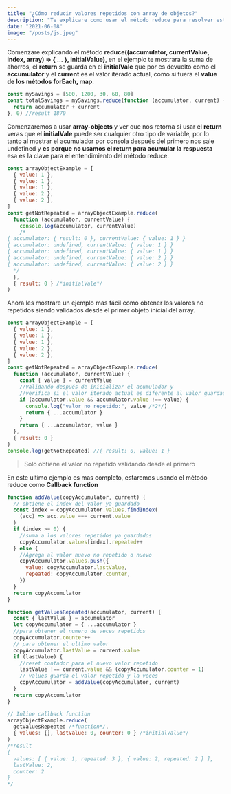```yaml
---
title: "¿Cómo reducir valores repetidos con array de objetos?"
description: "Te explicare como usar el método reduce para resolver este tipo de problema."
date: "2021-06-08"
image: "/posts/js.jpeg"
---
```


Comenzare explicando el método **reduce((accumulator, currentValue, index, array) => { ... }, initialValue)**, en el ejemplo te mostrara la suma de ahorros, el **return** se guarda en el **initialVale** que por es devuelto como el **accumulator** y el **current** es el valor iterado actual, como si fuera el **value de los métodos forEach, map**.

```javascript
const mySavings = [500, 1200, 30, 60, 80]
const totalSavings = mySavings.reduce(function (accumulator, current) {
  return accumulator + current
}, 0) //result 1870
```

Comenzaremos a usar **array-objects** y ver que nos retorna si usar el **return** veras que el **initialVale** puede ser cualquier otro tipo de variable, por lo tanto al mostrar el acumulador por consola después del primero nos sale undefined y **es porque no usamos el return para acumular la respuesta** esa es la clave para el entendimiento del método reduce.

```javascript
const arrayObjectExample = [
  { value: 1 },
  { value: 1 },
  { value: 1 },
  { value: 2 },
  { value: 2 },
]
const getNotRepeated = arrayObjectExample.reduce(
  function (accumulator, currentValue) {
    console.log(accumulator, currentValue)
    /*
{ accumulator: { result: 0 }, currentValue: { value: 1 } }
{ accumulator: undefined, currentValue: { value: 1 } }
{ accumulator: undefined, currentValue: { value: 1 } }
{ accumulator: undefined, currentValue: { value: 2 } }
{ accumulator: undefined, currentValue: { value: 2 } }
  */
  },
  { result: 0 } /*initialVale*/
)
```

Ahora les mostrare un ejemplo mas fácil como obtener los valores no repetidos siendo validados desde el primer objeto inicial del array.

```javascript
const arrayObjectExample = [
  { value: 1 },
  { value: 1 },
  { value: 1 },
  { value: 2 },
  { value: 2 },
]
const getNotRepeated = arrayObjectExample.reduce(
  function (accumulator, currentValue) {
    const { value } = currentValue
    //Validando después de inicializar el acumulador y
    //verifica si el valor iterado actual es diferente al valor guardado
    if (accumulator.value && accumulator.value !== value) {
      console.log("valor no repetido:", value /*2*/)
      return { ...accumulator }
    }
    return { ...accumulator, value }
  },
  { result: 0 }
)
console.log(getNotRepeated) //{ result: 0, value: 1 }
```

> Solo obtiene el valor no repetido validando desde el primero

En este ultimo ejemplo es mas completo, estaremos usando el método reduce como **Callback function**

```javascript
function addValue(copyAccumulator, current) {
  // obtiene el index del valor ya guardado
  const index = copyAccumulator.values.findIndex(
    (acc) => acc.value === current.value
  )
  if (index >= 0) {
    //suma a los valores repetidos ya guardados
    copyAccumulator.values[index].repeated++
  } else {
    //Agrega al valor nuevo no repetido o nuevo
    copyAccumulator.values.push({
      value: copyAccumulator.lastValue,
      repeated: copyAccumulator.counter,
    })
  }
  return copyAccumulator
}

function getValuesRepeated(accumulator, current) {
  const { lastValue } = accumulator
  let copyAccumulator = { ...accumulator }
  //para obtener el numero de veces repetidos
  copyAccumulator.counter++
  // para obtener el ultimo valor
  copyAccumulator.lastValue = current.value
  if (lastValue) {
    //reset contador para el nuevo valor repetido
    lastValue !== current.value && (copyAccumulator.counter = 1)
    // values guarda el valor repetido y la veces
    copyAccumulator = addValue(copyAccumulator, current)
  }
  return copyAccumulator
}

// Inline callback function
arrayObjectExample.reduce(
  getValuesRepeated /*function*/,
  { values: [], lastValue: 0, counter: 0 } /*initialValue*/
)
/*result
{
  values: [ { value: 1, repeated: 3 }, { value: 2, repeated: 2 } ],
  lastValue: 2,
  counter: 2
}
*/
```
